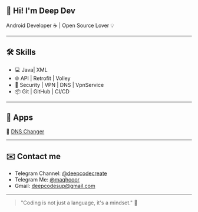 ## 👋 Hi! I'm Deep Dev

Android Developer ☕ | Open Source Lover 💡

---

## 🛠 Skills
- 💻 Java| XML
- 🌐 API | Retrofit | Volley
- 🔐 Security | VPN | DNS | VpnService
- 📦 Git | GitHub |  CI/CD

---

## 📱 Apps
🔹 [DNS Changer](https://github.com/deepcodecreate/Dc-Dns-Changer) 

---

## ✉️ Contact me
- Telegram Channel: [@deepcodecreate](https://t.me/deepcodecreate)
- Telegram Me: [@maqhooor](https://t.me/maqhooor)
- Gmail: deepcodesup@gmail.com

---

> "Coding is not just a language, it's a mindset." 🧠
